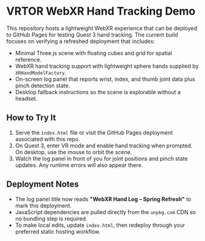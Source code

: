 # VRTOR WebXR Hand Tracking Demo

This repository hosts a lightweight WebXR experience that can be deployed to GitHub Pages for testing Quest 3 hand tracking. The current build focuses on verifying a refreshed deployment that includes:

- Minimal Three.js scene with floating cubes and grid for spatial reference.
- WebXR hand tracking support with lightweight sphere hands supplied by `XRHandModelFactory`.
- On-screen log panel that reports wrist, index, and thumb joint data plus pinch detection state.
- Desktop fallback instructions so the scene is explorable without a headset.

## How to Try It

1. Serve the `index.html` file or visit the GitHub Pages deployment associated with this repo.
2. On Quest 3, enter VR mode and enable hand tracking when prompted. On desktop, use the mouse to orbit the scene.
3. Watch the log panel in front of you for joint positions and pinch state updates. Any runtime errors will also appear there.

## Deployment Notes

- The log panel title now reads **"WebXR Hand Log – Spring Refresh"** to mark this deployment.
- JavaScript dependencies are pulled directly from the `unpkg.com` CDN so no bundling step is required.
- To make local edits, update `index.html`, then redeploy through your preferred static hosting workflow.

